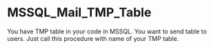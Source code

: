 # MSSQL_Mail_TMP_Table
You have TMP table in your code in MSSQL. You want to send table to users. Just call this procedure with name of your TMP table.
